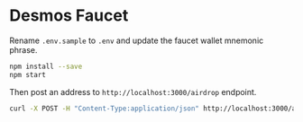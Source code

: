 # Desmos Faucet

Rename `.env.sample` to `.env` and update the faucet wallet mnemonic phrase.

``` sh
npm install --save
npm start
```

Then post an address to `http://localhost:3000/airdrop` endpoint.

``` sh
curl -X POST -H "Content-Type:application/json" http://localhost:3000/airdrop -d '{"address":"desmos1tws35nang4va8edrxl35xpr3lpmqxwg2gk7fp4"}'
```
